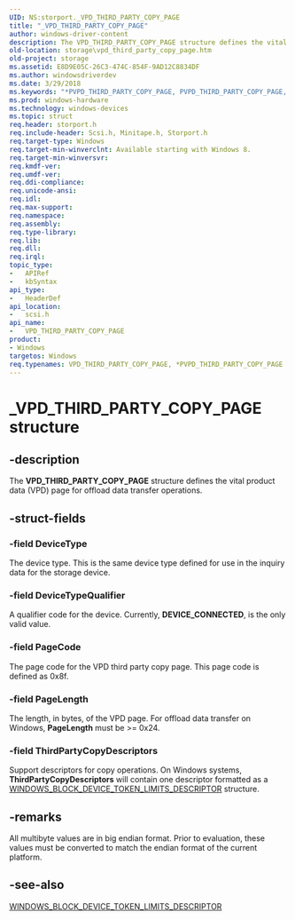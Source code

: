 ```yaml
---
UID: NS:storport._VPD_THIRD_PARTY_COPY_PAGE
title: "_VPD_THIRD_PARTY_COPY_PAGE"
author: windows-driver-content
description: The VPD_THIRD_PARTY_COPY_PAGE structure defines the vital product data (VPD) page for offload data transfer operations.
old-location: storage\vpd_third_party_copy_page.htm
old-project: storage
ms.assetid: E8D9E05C-26C3-474C-854F-9AD12C8834DF
ms.author: windowsdriverdev
ms.date: 3/29/2018
ms.keywords: "*PVPD_THIRD_PARTY_COPY_PAGE, PVPD_THIRD_PARTY_COPY_PAGE, PVPD_THIRD_PARTY_COPY_PAGE structure pointer [Storage Devices], VPD_THIRD_PARTY_COPY_PAGE, VPD_THIRD_PARTY_COPY_PAGE structure [Storage Devices], _VPD_THIRD_PARTY_COPY_PAGE, scsi/PVPD_THIRD_PARTY_COPY_PAGE, scsi/VPD_THIRD_PARTY_COPY_PAGE, storage.vpd_third_party_copy_page"
ms.prod: windows-hardware
ms.technology: windows-devices
ms.topic: struct
req.header: storport.h
req.include-header: Scsi.h, Minitape.h, Storport.h
req.target-type: Windows
req.target-min-winverclnt: Available starting with Windows 8.
req.target-min-winversvr: 
req.kmdf-ver: 
req.umdf-ver: 
req.ddi-compliance: 
req.unicode-ansi: 
req.idl: 
req.max-support: 
req.namespace: 
req.assembly: 
req.type-library: 
req.lib: 
req.dll: 
req.irql: 
topic_type:
-	APIRef
-	kbSyntax
api_type:
-	HeaderDef
api_location:
-	scsi.h
api_name:
-	VPD_THIRD_PARTY_COPY_PAGE
product:
- Windows
targetos: Windows
req.typenames: VPD_THIRD_PARTY_COPY_PAGE, *PVPD_THIRD_PARTY_COPY_PAGE
---
```


# _VPD_THIRD_PARTY_COPY_PAGE structure


## -description


The <b>VPD_THIRD_PARTY_COPY_PAGE</b> structure defines the vital product data (VPD) page for offload data transfer operations.


## -struct-fields




### -field DeviceType

The device type. This is the same device type defined for use in the inquiry data for the storage device.


### -field DeviceTypeQualifier

A qualifier code for the device. Currently, <b>DEVICE_CONNECTED</b>, is the only valid value.


### -field PageCode

The page code for the VPD third party copy page. This page code is defined as 0x8f.


### -field PageLength

The length, in bytes, of the VPD page. For offload data transfer on Windows, <b>PageLength</b> must be &gt;= 0x24.


### -field ThirdPartyCopyDescriptors

Support descriptors for copy operations. On Windows systems, <b>ThirdPartyCopyDescriptors</b>  will contain one descriptor formatted as a <a href="https://msdn.microsoft.com/library/windows/hardware/hh967745">WINDOWS_BLOCK_DEVICE_TOKEN_LIMITS_DESCRIPTOR</a> structure.


## -remarks



All multibyte values are in big endian format. Prior to evaluation, these values must be converted to match the endian format of the current platform.




## -see-also




<a href="https://msdn.microsoft.com/library/windows/hardware/hh967745">WINDOWS_BLOCK_DEVICE_TOKEN_LIMITS_DESCRIPTOR</a>
 

 

